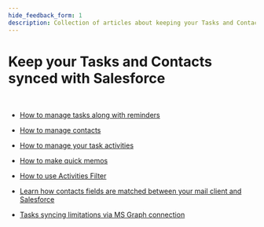 ```yaml
---
hide_feedback_form: 1
description: Collection of articles about keeping your Tasks and Contacts synced with Salesforce
---
```

# Keep your Tasks and Contacts synced with Salesforce  


<!-- ShareThis BEGIN --> 
<div class="addthis_inline_share_toolbox"></div>
<!-- End ShareThis --> 

&nbsp;

- [How to manage tasks along with reminders](../Synchronization-of-Tasks/)

- [How to manage contacts](../Synchronization-of-Contacts/)

- [How to manage your task activities](../Working-with-Activities/)

- [How to make quick memos](../Record-Description-and-Add-Quick-Memo/)

- [How to use Activities Filter](../Working-with-Activities/#activities_filter)

- [Learn how contacts fields are matched between your mail client and Salesforce](../Object-Fields-Mapping-Patterns/#ms_outlook_contacts)

- [Tasks syncing limitations via MS Graph connection](../Synchronization-of-Tasks/#tasks_syncing_limitations_via_ms_graph)

  

&nbsp;

&#160;
 &#160;
